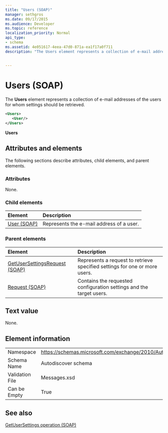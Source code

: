 ```yaml
---
title: "Users (SOAP)"
manager: sethgros
ms.date: 09/17/2015
ms.audience: Developer
ms.topic: reference
localization_priority: Normal
api_type:
- schema
ms.assetid: 4e051617-4eea-47d0-871a-ea1f17a0f711
description: "The Users element represents a collection of e-mail addresses of the users for whom settings should be retrieved."
 
 
---
```


# Users (SOAP)

The **Users** element represents a collection of e-mail addresses of the users for whom settings should be retrieved. 
  
```XML
<Users>
   <User/>
</Users>
```

 **Users**
## Attributes and elements

The following sections describe attributes, child elements, and parent elements.
  
### Attributes

None.
  
### Child elements

|**Element**|**Description**|
|:-----|:-----|
|[User (SOAP)](user-soap.md) <br/> |Represents the e-mail address of a user.  <br/> |
   
### Parent elements

|**Element**|**Description**|
|:-----|:-----|
|[GetUserSettingsRequest (SOAP)](getusersettingsrequest-soap.md) <br/> |Represents a request to retrieve specified settings for one or more users.  <br/> |
|[Request (SOAP)](request-soap.md) <br/> |Contains the requested configuration settings and the target users.  <br/> |
   
## Text value

None.
  
## Element information

|||
|:-----|:-----|
|Namespace  <br/> |https://schemas.microsoft.com/exchange/2010/Autodiscover  <br/> |
|Schema Name  <br/> |Autodiscover schema  <br/> |
|Validation File  <br/> |Messages.xsd  <br/> |
|Can be Empty  <br/> |True  <br/> |
   
## See also



[GetUserSettings operation (SOAP)](getusersettings-operation-soap.md)

